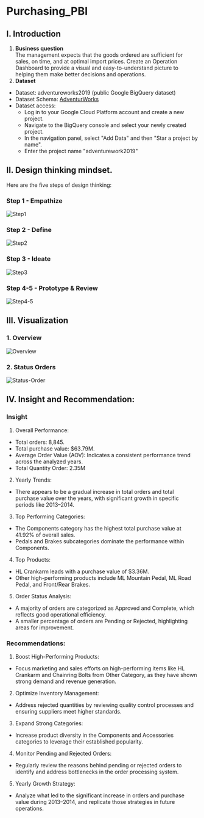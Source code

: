 # Purchasing_PBI
## I. Introduction
1. **Business question** \
The management expects that the goods ordered are sufficient for sales, on time, and at optimal import prices. Create an Operation Dashboard to provide a visual and easy-to-understand picture to helping them make better decisions and operations.
2. **Dataset**
- Dataset: adventureworks2019 (public Google BigQuery dataset) 
- Dataset Schema: [AdventurWorks](https://drive.google.com/drive/u/0/folders/1zz25TcfnzJVS_lJN-tLqmSpiAwdAfbHR)
- Dataset access: 
  - Log in to your Google Cloud Platform account and create a new project.
  - Navigate to the BigQuery console and select your newly created project.
  - In the navigation panel, select "Add Data" and then "Star a project by name".
  - Enter the project name "adventurework2019"
## II. Design thinking mindset.

Here are the five steps of design thinking:
### Step 1 - Empathize

![Step1](https://github.com/user-attachments/assets/80d7dbf9-0b65-46c3-88e3-cffc479270ee)

### Step 2 - Define


![Step2](https://github.com/user-attachments/assets/be73c46c-a73f-4919-b69e-b18eaa495201)

### Step 3 - Ideate


![Step3](https://github.com/user-attachments/assets/ba1ee5d9-2364-4e80-959d-1c95e16367f9)

### Step 4-5 - Prototype & Review

![Step4-5](https://github.com/user-attachments/assets/aadf9f27-7c6f-4d52-908e-23ea95e08881)

## III. Visualization
### 1. Overview
![Overview](https://github.com/user-attachments/assets/5eab8a72-f42c-4488-9c0e-f361d8a7f4c1)
### 2. Status Orders
![Status-Order](https://github.com/user-attachments/assets/0f5425ed-2c09-4da6-9d7a-44e249e35f71)

## IV. Insight and Recommendation:
### Insight
1. Overall Performance:
  - Total orders: 8,845.
  - Total purchase value: $63.79M.
  - Average Order Value (AOV): Indicates a consistent performance trend across the analyzed years.
  - Total Quantity Order: 2.35M
2. Yearly Trends:
  - There appears to be a gradual increase in total orders and total purchase value over the years, with significant growth in specific periods like 2013–2014.
3. Top Performing Categories:
  - The Components category has the highest total purchase value at 41.92% of overall sales.
  - Pedals and Brakes subcategories dominate the performance within Components.
4. Top Products:
  - HL Crankarm leads with a purchase value of $3.36M.
  - Other high-performing products include ML Mountain Pedal, ML Road Pedal, and Front/Rear Brakes.
5. Order Status Analysis:
  - A majority of orders are categorized as Approved and Complete, which reflects good operational efficiency.
  - A smaller percentage of orders are Pending or Rejected, highlighting areas for improvement.
    
### Recommendations:
1. Boost High-Performing Products:
  - Focus marketing and sales efforts on high-performing items like HL Crankarm and Chainring Bolts from Other Category, as they have shown strong demand and revenue generation.
2. Optimize Inventory Management:
  - Address rejected quantities by reviewing quality control processes and ensuring suppliers meet higher standards.
3. Expand Strong Categories:
  - Increase product diversity in the Components and Accessories categories to leverage their established popularity.
4. Monitor Pending and Rejected Orders:
  - Regularly review the reasons behind pending or rejected orders to identify and address bottlenecks in the order processing system.
5. Yearly Growth Strategy:
  - Analyze what led to the significant increase in orders and purchase value during 2013–2014, and replicate those strategies in future operations.
